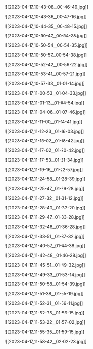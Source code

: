 ![[2023-04-17_10-43-08__00-46-49.jpg]]

![[2023-04-17_10-43-36__00-47-16.jpg]]

![[2023-04-17_10-44-35__00-48-15.jpg]]

![[2023-04-17_10-50-47__00-54-28.jpg]]

![[2023-04-17_10-50-54__00-54-35.jpg]]

![[2023-04-17_10-50-57__00-54-38.jpg]]

![[2023-04-17_10-52-42__00-56-22.jpg]]

![[2023-04-17_10-53-41__00-57-21.jpg]]

![[2023-04-17_10-57-33__01-01-14.jpg]]

![[2023-04-17_11-00-53__01-04-33.jpg]]

![[2023-04-17_11-01-13__01-04-54.jpg]]

![[2023-04-17_11-04-06__01-07-46.jpg]]

![[2023-04-17_11-11-00__01-14-41.jpg]]

![[2023-04-17_11-12-23__01-16-03.jpg]]

![[2023-04-17_11-15-02__01-18-42.jpg]]

![[2023-04-17_11-17-02__01-20-42.jpg]]

![[2023-04-17_11-17-53__01-21-34.jpg]]

![[2023-04-17_11-19-16__01-22-57.jpg]]

![[2023-04-17_11-24-58__01-28-39.jpg]]

![[2023-04-17_11-25-47__01-29-28.jpg]]

![[2023-04-17_11-27-32__01-31-12.jpg]]

![[2023-04-17_11-28-40__01-32-20.jpg]]

![[2023-04-17_11-29-47__01-33-28.jpg]]

![[2023-04-17_11-32-48__01-36-28.jpg]]

![[2023-04-17_11-33-51__01-37-32.jpg]]

![[2023-04-17_11-40-57__01-44-38.jpg]]

![[2023-04-17_11-42-48__01-46-28.jpg]]

![[2023-04-17_11-45-51__01-49-32.jpg]]

![[2023-04-17_11-49-33__01-53-14.jpg]]

![[2023-04-17_11-50-58__01-54-39.jpg]]

![[2023-04-17_11-51-38__01-55-19.jpg]]

![[2023-04-17_11-52-31__01-56-11.jpg]]

![[2023-04-17_11-52-35__01-56-15.jpg]]

![[2023-04-17_11-53-22__01-57-02.jpg]]

![[2023-04-17_11-55-35__01-59-15.jpg]]

![[2023-04-17_11-58-42__02-02-23.jpg]]

